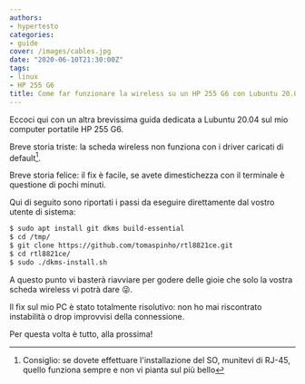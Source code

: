 ```yaml
---
authors:
- hypertesto
categories:
- guide
cover: /images/cables.jpg
date: "2020-06-10T21:30:00Z"
tags:
- linux
- HP 255 G6
title: Come far funzionare la wireless su un HP 255 G6 con Lubuntu 20.04
---
```

Eccoci qui con un altra brevissima guida dedicata a Lubuntu 20.04 sul mio computer portatile HP 255 G6.

Breve storia triste: la scheda wireless non funziona con i driver caricati di default[^0].

Breve storia felice: il fix è facile, se avete dimestichezza con il terminale è questione di pochi minuti.

Qui di seguito sono riportati i passi da eseguire direttamente dal vostro utente di sistema:

```bash
$ sudo apt install git dkms build-essential
$ cd /tmp/
$ git clone https://github.com/tomaspinho/rtl8821ce.git
$ cd rtl8821ce/
$ sudo ./dkms-install.sh
```

A questo punto vi basterà riavviare per godere delle gioie che solo la vostra scheda wireless vi potrà dare 😜.

Il fix sul mio PC è stato totalmente risolutivo: non ho mai riscontrato instabilità o drop improvvisi della connessione.

Per questa volta è tutto, alla prossima!

[^0]: Consiglio: se dovete effettuare l'installazione del SO, munitevi di RJ-45, quello funziona sempre e non vi pianta sul più bello
